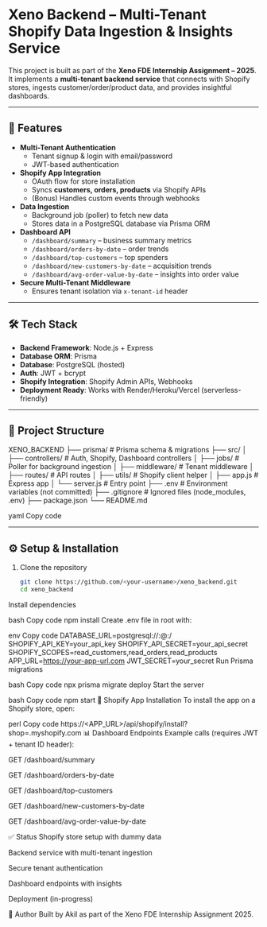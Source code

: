 # Xeno Backend – Multi-Tenant Shopify Data Ingestion & Insights Service

This project is built as part of the **Xeno FDE Internship Assignment – 2025**.  
It implements a **multi-tenant backend service** that connects with Shopify stores, ingests customer/order/product data, and provides insightful dashboards.

---

## 🚀 Features
- **Multi-Tenant Authentication**
  - Tenant signup & login with email/password
  - JWT-based authentication
- **Shopify App Integration**
  - OAuth flow for store installation
  - Syncs **customers, orders, products** via Shopify APIs
  - (Bonus) Handles custom events through webhooks
- **Data Ingestion**
  - Background job (poller) to fetch new data
  - Stores data in a PostgreSQL database via Prisma ORM
- **Dashboard API**
  - `/dashboard/summary` – business summary metrics
  - `/dashboard/orders-by-date` – order trends
  - `/dashboard/top-customers` – top spenders
  - `/dashboard/new-customers-by-date` – acquisition trends
  - `/dashboard/avg-order-value-by-date` – insights into order value
- **Secure Multi-Tenant Middleware**
  - Ensures tenant isolation via `x-tenant-id` header

---

## 🛠️ Tech Stack
- **Backend Framework**: Node.js + Express
- **Database ORM**: Prisma
- **Database**: PostgreSQL (hosted)
- **Auth**: JWT + bcrypt
- **Shopify Integration**: Shopify Admin APIs, Webhooks
- **Deployment Ready**: Works with Render/Heroku/Vercel (serverless-friendly)

---

## 📂 Project Structure
XENO_BACKEND
├── prisma/ # Prisma schema & migrations
├── src/
│ ├── controllers/ # Auth, Shopify, Dashboard controllers
│ ├── jobs/ # Poller for background ingestion
│ ├── middleware/ # Tenant middleware
│ ├── routes/ # API routes
│ ├── utils/ # Shopify client helper
│ ├── app.js # Express app
│ └── server.js # Entry point
├── .env # Environment variables (not committed)
├── .gitignore # Ignored files (node_modules, .env)
├── package.json
└── README.md

yaml
Copy code

---

## ⚙️ Setup & Installation

1. Clone the repository
   ```bash
   git clone https://github.com/<your-username>/xeno_backend.git
   cd xeno_backend
Install dependencies

bash
Copy code
npm install
Create .env file in root with:

env
Copy code
DATABASE_URL=postgresql://<user>:<password>@<host>:<port>/<db>
SHOPIFY_API_KEY=your_api_key
SHOPIFY_API_SECRET=your_api_secret
SHOPIFY_SCOPES=read_customers,read_orders,read_products
APP_URL=https://your-app-url.com
JWT_SECRET=your_secret
Run Prisma migrations

bash
Copy code
npx prisma migrate deploy
Start the server

bash
Copy code
npm start
🔗 Shopify App Installation
To install the app on a Shopify store, open:

perl
Copy code
https://<APP_URL>/api/shopify/install?shop=<your-shop-name>.myshopify.com
📊 Dashboard Endpoints
Example calls (requires JWT + tenant ID header):

GET /dashboard/summary

GET /dashboard/orders-by-date

GET /dashboard/top-customers

GET /dashboard/new-customers-by-date

GET /dashboard/avg-order-value-by-date

✅ Status
 Shopify store setup with dummy data

 Backend service with multi-tenant ingestion

 Secure tenant authentication

 Dashboard endpoints with insights

 Deployment (in-progress)

👤 Author
Built by Akil as part of the Xeno FDE Internship Assignment 2025.
